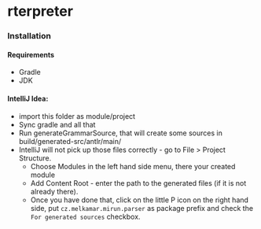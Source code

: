 # rterpreter

### Installation

#### Requirements

- Gradle
- JDK

#### IntelliJ Idea:

- import this folder as module/project
- Sync gradle and all that
- Run generateGrammarSource, that will create some sources in build/generated-src/antlr/main/
- IntelliJ will not pick up those files correctly - go to File > Project Structure.
    - Choose Modules in the left hand side menu, there your created module
    - Add Content Root - enter the path to the generated files (if it is not already there).
    - Once you have done that, click on the little P icon on the right hand side, put `cz.melkamar.mirun.parser` as package prefix and check the `For generated sources` checkbox.